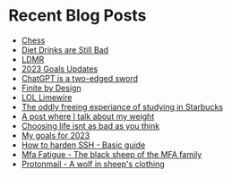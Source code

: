 # Recent Blog Posts

<!-- BLOG-POST-LIST:START -->
- [Chess](https://eddiequinn.xyz/posts/2023/mar/chess/)
- [Diet Drinks are Still Bad](https://eddiequinn.xyz/posts/2023/feb/diet-drinks-still-bad/)
- [LDMR](https://eddiequinn.xyz/posts/2023/feb/ldmr/)
- [2023 Goals Updates](https://eddiequinn.xyz/posts/2023/feb/2023-goals-updates/)
- [ChatGPT is a two-edged sword](https://eddiequinn.xyz/posts/2023/jan/gpt3-the-best-teacher-you-never-had/)
- [Finite by Design](https://eddiequinn.xyz/posts/2023/jan/finite-by-design/)
- [LOL Limewire](https://eddiequinn.xyz/posts/2023/jan/lol-limewire/)
- [The oddly freeing experiance of studying in Starbucks](https://eddiequinn.xyz/posts/2023/jan/studying-in-starbucks/)
- [A post where I talk about my weight](https://eddiequinn.xyz/posts/2023/jan/a-post-where-i-talk-about-my-weight/)
- [Choosing life isnt as bad as you think](https://eddiequinn.xyz/posts/2023/jan/choose-life/)
- [My goals for 2023](https://eddiequinn.xyz/posts/2023/jan/2023-goals/)
- [How to harden SSH - Basic guide](https://eddiequinn.xyz/posts/2022/harden_ssh/)
- [Mfa Fatigue - The black sheep of the MFA family](https://eddiequinn.xyz/posts/2022/mfa-fatigue/)
- [Protonmail - A wolf in sheep&#39;s clothing](https://eddiequinn.xyz/posts/2022/protonmail_wolfinsheepsclothing/)
<!-- BLOG-POST-LIST:END -->